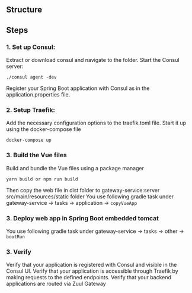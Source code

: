 ## Structure

### 

## Steps 

### 1. Set up Consul:
Extract or download consul and navigate to the folder.
Start the Consul server: 
```
./consul agent -dev
```
Register your Spring Boot application with Consul as in the application.properties file.

### 2. Setup Traefik:
Add the necessary configuration options to the traefik.toml file.
Start it up using the docker-compose file
```
docker-compose up
```
### 3. Build the Vue files
Build and bundle the Vue files using a package manager
```
yarn build or npm run build
```
Then copy the web file in dist folder to gateway-service:server src/main/resources/static folder
You use following gradle task under gateway-service -> tasks -> application -> ```copyVueApp```

### 3. Deploy web app in Spring Boot embedded tomcat
You use following gradle task under gateway-service -> tasks -> other -> ```bootRun```

### 3. Verify
Verify that your application is registered with Consul and visible in the Consul UI.
Verify that your application is accessible through Traefik by making requests to the defined endpoints.
Verify that your backend applications are routed via Zuul Gateway
